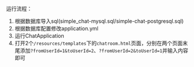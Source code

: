 运行流程：
1. 根据数据库导入sql(simple_chat-mysql.sql/simple-chat-postgresql.sql)
2. 根据数据库配置修改application.yml
3. 运行ChatApplication
4. 打开2个`/resources/templates`下的`chatroom.html`页面，分别在两个页面末尾添加`?fromUserId=1&toUserId=2`、`?fromUserId=2&toUserId=1`并输入内容即可
